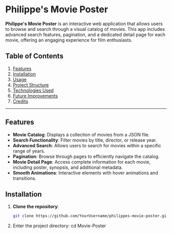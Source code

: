 # Philippe's Movie Poster

**Philippe's Movie Poster** is an interactive web application that allows users to browse and search through a visual catalog of movies. This app includes advanced search features, pagination, and a dedicated detail page for each movie, offering an engaging experience for film enthusiasts.

## Table of Contents
1. [Features](#features)
2. [Installation](#installation)
3. [Usage](#usage)
4. [Project Structure](#project-structure)
5. [Technologies Used](#technologies-used)
6. [Future Improvements](#future-improvements)
7. [Credits](#credits)

---

## Features

- **Movie Catalog**: Displays a collection of movies from a JSON file.
- **Search Functionality**: Filter movies by title, director, or release year.
- **Advanced Search**: Allows users to search for movies within a specific range of years.
- **Pagination**: Browse through pages to efficiently navigate the catalog.
- **Movie Detail Page**: Access complete information for each movie, including poster, synopsis, and additional metadata.
- **Smooth Animations**: Interactive elements with hover animations and transitions.

## Installation

1. **Clone the repository**:
   ```bash
   git clone https://github.com/YourUsername/philippes-movie-poster.git

2. Enter the project directory:
    cd Movie-Poster












